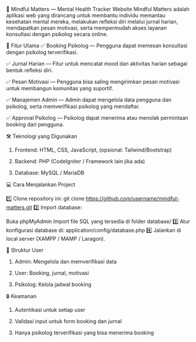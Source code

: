 🌿 Mindful Matters — Mental Health Tracker Website
Mindful Matters adalah aplikasi web yang dirancang untuk membantu individu memantau kesehatan mental mereka, melakukan refleksi diri melalui jurnal harian, mendapatkan pesan motivasi, serta mempermudah akses layanan konsultasi dengan psikolog secara online.

🚀 Fitur Utama
✅ Booking Psikolog — Pengguna dapat memesan konsultasi dengan psikolog terverifikasi.

✅ Jurnal Harian — Fitur untuk mencatat mood dan aktivitas harian sebagai bentuk refleksi diri.

✅ Pesan Motivasi — Pengguna bisa saling mengirimkan pesan motivasi untuk membangun komunitas yang suportif.

✅ Manajemen Admin — Admin dapat mengelola data pengguna dan psikolog, serta memverifikasi psikolog yang mendaftar.

✅ Approval Psikolog — Psikolog dapat menerima atau menolak permintaan booking dari pengguna.

🛠 Teknologi yang Digunakan
1. Frontend: HTML, CSS, JavaScript, (opsional: Tailwind/Bootstrap)

2. Backend: PHP (CodeIgniter / Framework lain jika ada)

3. Database: MySQL / MariaDB

💻 Cara Menjalankan Project

1️⃣ Clone repository ini:
git clone https://github.com/username/mindful-matters.git
2️⃣ Import database:

Buka phpMyAdmin
Import file SQL yang tersedia di folder database/
3️⃣ Atur konfigurasi database di:
application/config/database.php
4️⃣ Jalankan di local server (XAMPP / MAMP / Laragon).

🧠 Struktur User
1. Admin: Mengelola dan memverifikasi data

2. User: Booking, jurnal, motivasi

3. Psikolog: Kelola jadwal booking

🔒 Keamanan
1. Autentikasi untuk setiap user

2. Validasi input untuk form booking dan jurnal

3. Hanya psikolog terverifikasi yang bisa menerima booking
